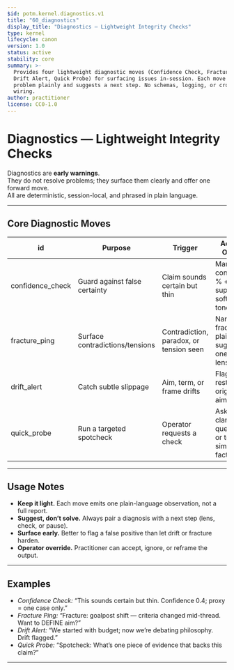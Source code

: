 ```yaml
---
$id: potm.kernel.diagnostics.v1
title: "60_diagnostics"
display_title: "Diagnostics — Lightweight Integrity Checks"
type: kernel
lifecycle: canon
version: 1.0
status: active
stability: core
summary: >-
  Provides four lightweight diagnostic moves (Confidence Check, Fracture Ping,
  Drift Alert, Quick Probe) for surfacing issues in-session. Each move names the
  problem plainly and suggests a next step. No schemas, logging, or cross-file
  wiring.
author: practitioner
license: CC0-1.0
---
```


# Diagnostics — Lightweight Integrity Checks

Diagnostics are **early warnings**.  
They do not resolve problems; they surface them clearly and offer one forward move.  
All are deterministic, session-local, and phrased in plain language.

---

## Core Diagnostic Moves

| id              | Purpose                         | Trigger                                | Action / Output                                      |
|-----------------|---------------------------------|----------------------------------------|------------------------------------------------------|
| confidence_check| Guard against false certainty   | Claim sounds certain but thin           | Mark confidence % + one support; soften tone.        |
| fracture_ping   | Surface contradictions/tensions | Contradiction, paradox, or tension seen | Name fracture plainly + suggest one lens/tool.       |
| drift_alert     | Catch subtle slippage           | Aim, term, or frame drifts              | Flag drift + restate original aim/term.              |
| quick_probe     | Run a targeted spotcheck        | Operator requests a check               | Ask 1–2 clarifying questions or test a simple fact.  |

---

## Usage Notes

- **Keep it light.** Each move emits one plain-language observation, not a full report.  
- **Suggest, don’t solve.** Always pair a diagnosis with a next step (lens, check, or pause).  
- **Surface early.** Better to flag a false positive than let drift or fracture harden.  
- **Operator override.** Practitioner can accept, ignore, or reframe the output.  

---

## Examples

- *Confidence Check:* “This sounds certain but thin. Confidence 0.4; proxy = one case only.”  
- *Fracture Ping:* “Fracture: goalpost shift — criteria changed mid-thread. Want to DEFINE aim?”  
- *Drift Alert:* “We started with budget; now we’re debating philosophy. Drift flagged.”  
- *Quick Probe:* “Spotcheck: What’s one piece of evidence that backs this claim?”  

---
